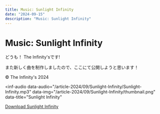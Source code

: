 ```yaml
---
title: Music: Sunlight Infinity
date: "2024-09-15"
description: "Music: Sunlight Infinity"
---
```


# Music: Sunlight Infinity
どうも！ The Infinity&apos;sです!

また新しく曲を制作しましたので、ここにて公開しようと思います！

&copy; The Infinity&apos;s 2024

<inf-audio
  data-audio="/article-2024/09/Sunlight-Infinity/Sunlight-Infinity.mp3"
  data-img="/article-2024/09/Sunlight-Infinity/thumbnail.png"
  data-title="Sunlight Infinity"
></inf-audio>
<a href="./Sunlight-Infinity.mp3"> Download Sunlight Infinity</a>

